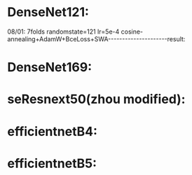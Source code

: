 # DenseNet121:
08/01: 7folds randomstate=121 lr=5e-4 cosine-annealing+AdamW+BceLoss+SWA---------------------result:



# DenseNet169:
# seResnext50(zhou modified):
# efficientnetB4:
# efficientnetB5:
